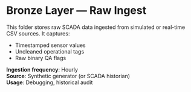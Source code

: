 # Bronze Layer — Raw Ingest

This folder stores raw SCADA data ingested from simulated or real-time CSV sources.
It captures:

- Timestamped sensor values
- Uncleaned operational tags
- Raw binary QA flags

**Ingestion frequency**: Hourly  
**Source**: Synthetic generator (or SCADA historian)  
**Usage**: Debugging, historical audit
